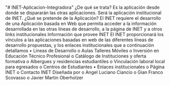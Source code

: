 "# INET-Aplicacion-Integradora" 
¿De qué se trata?
  Es la aplicación desde donde se dispararán las otras aplicaciones. Será la aplicación institucional de 
  INET.
¿Qué se pretende de la Aplicación? 
  El INET requiere el desarrollo de una Aplicación basada en Web que permita acceder a la información 
  desarrollada en las otras líneas de desarrollo, a la página de INET y a otros links institucionales
  Información que provee INET
El INET proporcionará los vínculos a las aplicaciones basadas en web de las diferentes líneas de 
desarrollo propuestas, y los enlaces institucionales que a continuación detallamos
  • Líneas de Desarrollo
    o Aulas Talleres Móviles
    o Inversión en Educación Técnico Profesional
    o Catálogo de Instituciones y oferta formativa
    o Albergues y residencias estudiantiles 
    o Vinculación laboral local para egresados
    o Centros de Estudiantes
  • Enlaces institucionales
    o Página INET
    o Contacto INET 
Diseñada por
  o Angel Luciano Ciancio
  o Gian Franco Scovasso 
  o Javier Martin Oberholzer
